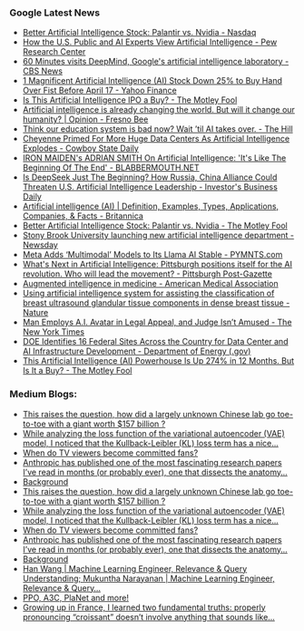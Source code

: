 ### Google Latest News
<!-- GOOGLE-NEWS-CONTENT:START -->

- [Better Artificial Intelligence Stock: Palantir vs. Nvidia - Nasdaq](https://news.google.com/rss/articles/CBMikwFBVV95cUxPTEtTdzVYNlRPcUdIYUM0ZGpoM2FLMEkzM0ZMMWJkZnJiNXVCWFZDcFF2THBXX0ZubF9ma0xpUTVocVowa3JTTXBDb1ZNdnZEbEFBbl9TeFZmcVQtZExDMnRMd2dOQ2pSQ0tSYl8yMkpZdWNmb0NIZHc1ckJZWTJjQkl4YmVqWHRWZU15eTJlX3U2X2s?oc=5)
- [How the U.S. Public and AI Experts View Artificial Intelligence - Pew Research Center](https://news.google.com/rss/articles/CBMirwFBVV95cUxOVlNTUHoxVHlZLXNLNW9QSFYweGtidUplcWhLbndiVk1NMXZTaWc0TVo5VVUydlp5WncyVktQdTZpbHRSQzZzTWU5UWhEa0w4aEk1dUVSX2RVSktwbU5jWW45NXJLUkxvZ2ZCOW1IeWtWY1d4YXAxQmFSZEJIM2FXQW5oT2lpaXhzTnNvaEVUbGZMY2JfUUF4d1J6ZWswTlhsNmJfSTFqMWxidWR0N1RZ?oc=5)
- [60 Minutes visits DeepMind, Google's artificial intelligence laboratory - CBS News](https://news.google.com/rss/articles/CBMifkFVX3lxTE5fUlBNaV9jN0Z4dUJXMUg5dWp3NW9VQzd6WXpsVjdKcUY5UjZaZnNGbnBLUEhuRzhkV29idGpBc3dyWTgwRHphMjZPN3VhRU9LOEZLOEoyeVJQX1BKNk9NTGVCbjRuUWsxa1JMZ3h2ZG9nRi1BNG9iQnNiRnhVUQ?oc=5)
- [1 Magnificent Artificial Intelligence (AI) Stock Down 25% to Buy Hand Over Fist Before April 17 - Yahoo Finance](https://news.google.com/rss/articles/CBMijwFBVV95cUxPWG9VR19ONENpUFJ4alEwWTFhenM3YlE4eEhRMEdBNTVxODI5Q2RJUkR4RTE3R3hvNkRfNU02dmlCdmtrZ2JsS1NiMmxxMzladGJXdjVRSzJVS19ZTTAtZ2N1amtublFaQUVhdWpONnhRR244UGwtWWp6NGVrOGlldHU4VFNLcFg5OVMzalMwMA?oc=5)
- [Is This Artificial Intelligence IPO a Buy? - The Motley Fool](https://news.google.com/rss/articles/CBMilAFBVV95cUxOZlUydFlYcmxTQ1pjSm1zekN2OUI5VFdmb1dHWHBoSGV3ZEdlLTV6VGxSdzlmbEtkRHlRdDZGU3k1UTFfM2w5bHBQZTJZSTNwSUhxVXNVVllaVzRjbF9YSlh1clA1STJ1UTVEMHZaeEx2X1lTdjdnTFZETWpRNlNvTlVEY3U0XzFsc29jVHRabkFLWVhN?oc=5)
- [Artificial intelligence is already changing the world. But will it change our humanity? | Opinion - Fresno Bee](https://news.google.com/rss/articles/CBMie0FVX3lxTE1DMGdYM3pvWUpMWlhSNTFLdlhTV0c0bHRVb3MyMEEwTDFXMjNCQW4tbzlxbmVWd3FmcTBJMlZ3LWNmUEJieHcwU0Ztb1p2dlYzc1ZHNkFVMmhONXZ1OEM1Yjc5RkQzSEk1OUR4ZjIzRURSbUVyN2t1NkhOaw?oc=5)
- [Think our education system is bad now? Wait ’til AI takes over. - The Hill](https://news.google.com/rss/articles/CBMikAFBVV95cUxQbmpxNFZhOFFibmh0Tm9zN3lMaVFoQzVNb3NmMTJIbHlkMWYybVNMeFFxSXNjeEdxZ2tkckNrbGkyQlR3UlpzazNlbkk0dkJsRGt0d1dORUhRY1NkTDNxTkl5aVhHQ3FXYThOSU11R056MkxpYTFpZnViT2FxSWNnUmFwWnR4a1FIYVU3VTFBT2PSAZYBQVVfeXFMTlA1ak9nd2VaRWdUVHFBbmF2S1hjT1NxSjd6SFVCQ3RFdnlnYThxZ2M1R3UyQ201blI2VmZqRXByWTN3MnE0MGxUTko5bi00Z2RyNW1TMmp0MS1QNVFURl9UcTBwczRGWGdzQ2pTOGtBNmNONHJoalY5WVpXaDBxMFR6X25PNzcxeEpCVW9JaWxIcnZDZHdR?oc=5)
- [Cheyenne Primed For More Huge Data Centers As Artificial Intelligence Explodes - Cowboy State Daily](https://news.google.com/rss/articles/CBMiuwFBVV95cUxPQWtXdl9laHdwbzY1S3BWa01fMTJjTjhkUERoTVJNcmZSSFpfUkh2SjlWTUc0T2NsS2dDaENaRUtWWWU1TXRVNGtnb1JYTTRxS2NxQzJSLWxTU1NZQk0wNmpXdnZmTGtUUVBpTXMtemJiZ2llNFZENngwVVR4bjFyS0MyZW94ZkRGa1VpbnVIbUxla2FhVmdaSTJyUkplOVppdXFCOE1ubVhyelBaWXQ2bS1CbVdmaDVHOVV3?oc=5)
- [IRON MAIDEN's ADRIAN SMITH On Artificial Intelligence: 'It's Like The Beginning Of The End' - BLABBERMOUTH.NET](https://news.google.com/rss/articles/CBMitwFBVV95cUxOTHVoalZVUElFWnBmWmMzVlEtLXhqeHRYZVhwMnRfOUdad05Ld3ZQeV8yMmdzZ2paaDlEbVlBRVpXeFhtTmRWOFg3dHZHR24ydGRIdFNUWWJaZmp4VThUcHlZN2pINzNuZk8wZ2VzRHpZRk1laXc1ZDM2NnBIdHU0cmc1Y2stQjdMOWhlVjA1NGJOT0tnME9ZQWswRl9oeUhGUmhla3lxRjBjYm1IeWZEUkZSc0Z0VGs?oc=5)
- [Is DeepSeek Just The Beginning? How Russia, China Alliance Could Threaten U.S. Artificial Intelligence Leadership - Investor's Business Daily](https://news.google.com/rss/articles/CBMijAFBVV95cUxOYnlBZmc4dHQxT1o2WFVRNEFSb3p5THRNMFE5ZWJYcVgyNG93U0syazEzZGd0dWI3MlNnXzJkSnFoYkhXYkVHSWxCYjJ3ZjcwMlBlVXJNLS1WVnhFS2RseVZwSDlqUDdBRnh6T05jQW5fOUNrcjV4Si1lNzUtc3dydFljc2NRTUp6VW5OVQ?oc=5)
- [Artificial intelligence (AI) | Definition, Examples, Types, Applications, Companies, & Facts - Britannica](https://news.google.com/rss/articles/CBMibkFVX3lxTE91d3p4QUEyLUdkaGwtSVItNUZLNmlxQWRMeC11aXpDaFl4UEl3QmZockRzN2NidmlJN2RnZGhHSzBNbU1zcDRCMEtIbVEtYWk4QXh3UkRabmVOMjJ1UmJxM2N6U3d6cUJ5c1dydmZR?oc=5)
- [Better Artificial Intelligence Stock: Palantir vs. Nvidia - The Motley Fool](https://news.google.com/rss/articles/CBMimAFBVV95cUxOM1BQek5fdzV1UUdCWUd1a3AtRDRITHJpeFIxMnNjT0dVNGdwM1oxUlRfLTBUMW84UHd0V2tkc09ETktrdHB1VF9kWV9RcjBQeEdMcEdoRVphcnJKbTRmTW5Fay1ReWRxR1JaLWl2Mzh0bHNFVUs4M2tlVi1ZeGUtV0pFRnRfU2hualo5Q29HYkRDaUMwU1pDcw?oc=5)
- [Stony Brook University launching new artificial intelligence department - Newsday](https://news.google.com/rss/articles/CBMilgFBVV95cUxOWWM5Yi1QcUdoWG54UjRrVEpvREYxbFFyUzJySHdXUElJcS1DZllSaXdoTC1HVVVFWGNSZUdnZ1NMdDlsTXY5WGdtZHpNb3JYSGFUX0p2c2JzeXU4QTJldGRKRnE1ZUtYOXJ5aUVpUTNWcHp5MlNaOHVOdl9kcHhVQW5xSFJUY1lBS2E1eDEya2VHRjRNYVE?oc=5)
- [Meta Adds ‘Multimodal’ Models to Its Llama AI Stable - PYMNTS.com](https://news.google.com/rss/articles/CBMiqAFBVV95cUxNcTJGMVNSS0RwRExiSHlnZjV5bzBKcXJLamVxVWhSSzR2N2VhdU5DSC02QkxHUGw2NkozTTBWUTFDZmV6bDN6dG9HZlhhT2F0cUhOaXNRbDMwc0JLMnNoYU4xbGhWRVY1d1VsZzJVOF9lREJZMk9iRGl0VlRJQ2g1ZTIwOGtFVlJuNjBjcDVKV3JycjJkQnFKQUpyeFVETHdIa0c0WHQ5cGg?oc=5)
- [What's Next in Artificial Intelligence: Pittsburgh positions itself for the AI revolution. Who will lead the movement? - Pittsburgh Post-Gazette](https://news.google.com/rss/articles/CBMizAFBVV95cUxNby04UXdnUVZ5b0lVZDNhdHpfX1llZHlaT0lCMHp3SExxZ2NTeklYdV9meENtOUJCVENoVlhXUkdRWjhzYTZRYmJyLXYtYTFreEJTbGdEZGlCYVdEMnlkVFJNWnJHZ0NLOUJXUGx4XzFxSDJjZl9zTmN1alY1ZEtrVTEycmRydzByaGNuUURtT0J0d3VXRTlkalJMVjJPalNoQXhnZkJtZEtCN3NSakh1cUU5dmdKR25JaEdmaUxaSjd0d1Q0TEFKUUotd0U?oc=5)
- [Augmented intelligence in medicine - American Medical Association](https://news.google.com/rss/articles/CBMijAFBVV95cUxPeUZ0UTJTcnpROXdXYWxHdDJMejBwVm9xZ1FtTFVnOHBHTTV5NDY1NFBRd0JzM2h6Qk1BZXVLeEhYWThQMVFoa3J3bGFFYVN6VjVnS3JvWDdRUjVxbHo4bEtaOWwxd1FXd01pYWxmYzRJWE9LMWtaM2FqS1BPdkJKYXNPSlRhcFpDUTVQSQ?oc=5)
- [Using artificial intelligence system for assisting the classification of breast ultrasound glandular tissue components in dense breast tissue - Nature](https://news.google.com/rss/articles/CBMiX0FVX3lxTE9rTlQ3OVQxT1BwQWtHQlgzVHY2TFROb1pBUWpiRVhmcENtY1AwWk5sMlJvRU9xbjFQLU8wREZ6SnV0dl90ZmJLU1BGOGdkZkRfWndVaGhWMHpDc3Q5cGpv?oc=5)
- [Man Employs A.I. Avatar in Legal Appeal, and Judge Isn’t Amused - The New York Times](https://news.google.com/rss/articles/CBMigAFBVV95cUxQNkxfdDdHdm42Ql9DdzM5QWFQRmdNakZOUUJPSWF3VVdxbGRYVmdaWHNTb25qVVBOWDJxZW5qQ3Fad0RXa1ZQcENONmtxaU5GRU91Z2g1WDVQSFo1VVZTSndNVlEydmZyWVdjSGpCTkJVd3FtYUxGZUNKbjRSa0lZYQ?oc=5)
- [DOE Identifies 16 Federal Sites Across the Country for Data Center and AI Infrastructure Development - Department of Energy (.gov)](https://news.google.com/rss/articles/CBMisgFBVV95cUxPbmNveGVheDNPWnpWMDVXMUhVTXk1U2RvdFo2LURPWW1jTWVKRkgzdXVIVU5QemVMNFZSbVZNaVhYalFIVFF5emc3NXlzakxmaFhkc042blJsTUJLRWFiaEdlVGhHS3QzWFZ1czE4TDdHQVplMkRwSXZRNmhqTzFNNGJrVXBMME1jbUJ3WjR1MjVFdDIwSXN2bVMzMmt6MU9vRkF0S3Y0d3puMjByV29FckRn?oc=5)
- [This Artificial Intelligence (AI) Powerhouse Is Up 274% in 12 Months. But Is It a Buy? - The Motley Fool](https://news.google.com/rss/articles/CBMilAFBVV95cUxNTGZKTmNDRDB2QlJzUkVWVWh6NXgxMVBwVVVLVzlvLUxwbDNlbzNqZmc5QXpFekV4LVRVUzZGOUVnWU4tU1lBLWg5cmNxNHhQREM4VUpkNUkxWUJwTTl3dVJ6WVdQbWVJdEVtek9CamRsNERWVE93NTUzNUNDMDIyVGMydWF1Yl9PNmV5VGRFZjk1VWZG?oc=5)<!-- GOOGLE-NEWS-CONTENT:END -->

### Medium Blogs:
<!-- MEDIUM-CONTENT:START -->

- [This raises the question, how did a largely unknown Chinese lab go toe-to-toe with a giant worth $157 billion ?](https://medium.com/data-science-collective/deepseek-r1-a-deep-dive-into-reinforcement-learnings-impact-on-llmsdeepseek-r1-blasted-on-the-475da912d83b?source=topic_portal---recommended_stories---machine_learning---0-107--------------------b59e25b3_1152_46cb_837b_3b5f0f2aa8c0--------------)
- [While analyzing the loss function of the variational autoencoder (VAE) model, I noticed that the Kullback-Leibler (KL) loss term has a nice…](https://medium.com/@jpark7/finally-a-clear-derivation-of-the-vae-kl-loss-4cb38d2e47b3?source=topic_portal---recommended_stories---machine_learning---1-107--------------------b59e25b3_1152_46cb_837b_3b5f0f2aa8c0--------------)
- [When do TV viewers become committed fans?](https://medium.com/fan-fare/when-do-viewers-get-hooked-on-a-tv-show-a-statistical-analysis-34f1128a003a?source=topic_portal---recommended_stories---machine_learning---2-107--------------------b59e25b3_1152_46cb_837b_3b5f0f2aa8c0--------------)
- [Anthropic has published one of the most fascinating research papers I’ve read in months (or probably ever), one that dissects the anatomy…](https://medium.com/@ignacio.de.gregorio.noblejas/discover-the-anatomy-of-the-ai-mind-89e3a687c70e?source=topic_portal---recommended_stories---machine_learning---3-107--------------------b59e25b3_1152_46cb_837b_3b5f0f2aa8c0--------------)
- [Background](https://medium.com/data-science-collective/teach-your-gbm-to-extrapolate-with-model-stacking-eceda83c6a59?source=topic_portal---recommended_stories---machine_learning---4-107--------------------b59e25b3_1152_46cb_837b_3b5f0f2aa8c0--------------)
- [This raises the question, how did a largely unknown Chinese lab go toe-to-toe with a giant worth $157 billion ?](https://medium.com/data-science-collective/deepseek-r1-a-deep-dive-into-reinforcement-learnings-impact-on-llmsdeepseek-r1-blasted-on-the-475da912d83b?source=topic_portal---recommended_stories---machine_learning---0-107--------------------b59e25b3_1152_46cb_837b_3b5f0f2aa8c0--------------)
- [While analyzing the loss function of the variational autoencoder (VAE) model, I noticed that the Kullback-Leibler (KL) loss term has a nice…](https://medium.com/@jpark7/finally-a-clear-derivation-of-the-vae-kl-loss-4cb38d2e47b3?source=topic_portal---recommended_stories---machine_learning---1-107--------------------b59e25b3_1152_46cb_837b_3b5f0f2aa8c0--------------)
- [When do TV viewers become committed fans?](https://medium.com/fan-fare/when-do-viewers-get-hooked-on-a-tv-show-a-statistical-analysis-34f1128a003a?source=topic_portal---recommended_stories---machine_learning---2-107--------------------b59e25b3_1152_46cb_837b_3b5f0f2aa8c0--------------)
- [Anthropic has published one of the most fascinating research papers I’ve read in months (or probably ever), one that dissects the anatomy…](https://medium.com/@ignacio.de.gregorio.noblejas/discover-the-anatomy-of-the-ai-mind-89e3a687c70e?source=topic_portal---recommended_stories---machine_learning---3-107--------------------b59e25b3_1152_46cb_837b_3b5f0f2aa8c0--------------)
- [Background](https://medium.com/data-science-collective/teach-your-gbm-to-extrapolate-with-model-stacking-eceda83c6a59?source=topic_portal---recommended_stories---machine_learning---4-107--------------------b59e25b3_1152_46cb_837b_3b5f0f2aa8c0--------------)
- [Han Wang | Machine Learning Engineer, Relevance & Query Understanding; Mukuntha Narayanan | Machine Learning Engineer, Relevance & Query…](https://medium.com/pinterest-engineering/improving-pinterest-search-relevance-using-large-language-models-4cd938d4e892?source=topic_portal---recommended_stories---machine_learning---5-107--------------------b59e25b3_1152_46cb_837b_3b5f0f2aa8c0--------------)
- [PPO, A3C, PlaNet and more!](https://medium.com/gitconnected/drawing-and-coding-18-rl-algorithms-from-scratch-714ec2f581e5?source=topic_portal---recommended_stories---machine_learning---6-107--------------------b59e25b3_1152_46cb_837b_3b5f0f2aa8c0--------------)
- [Growing up in France, I learned two fundamental truths: properly pronouncing “croissant” doesn’t involve anything that sounds like…](https://medium.com/@elliotJL/croissants-and-code-how-a-french-pastry-might-just-save-us-from-the-ai-apocalypse-3252e31734fa?source=topic_portal---recommended_stories---machine_learning---7-107--------------------b59e25b3_1152_46cb_837b_3b5f0f2aa8c0--------------)<!-- MEDIUM-CONTENT:END -->
